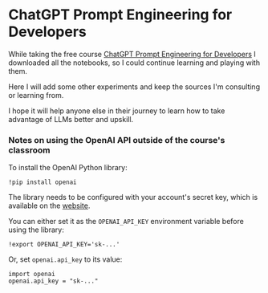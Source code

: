 # ChatGPT Prompt Engineering for Developers

While taking the free course [ChatGPT Prompt Engineering for Developers](https://www.deeplearning.ai/short-courses/chatgpt-prompt-engineering-for-developers/) I downloaded all the notebooks, so I could continue learning and playing with them.

Here I will add some other experiments and keep the sources I'm consulting or learning from.

I hope it will help anyone else in their journey to learn how to take advantage of LLMs better and upskill.

### Notes on using the OpenAI API outside of the course's classroom

To install the OpenAI Python library:
```
!pip install openai
```

The library needs to be configured with your account's secret key, which is available on the [website](https://platform.openai.com/account/api-keys). 

You can either set it as the `OPENAI_API_KEY` environment variable before using the library:
 ```
 !export OPENAI_API_KEY='sk-...'
 ```

Or, set `openai.api_key` to its value:

```
import openai
openai.api_key = "sk-..."
```


